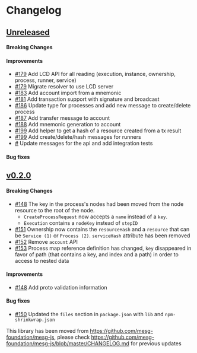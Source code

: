 # Changelog

## [Unreleased](https://github.com/mesg-foundation/js-sdk/releases/tag/%40mesg%2Fapi%40X.X.X)

#### Breaking Changes
#### Improvements

- [#179](https://github.com/mesg-foundation/js-sdk/pull/179) Add LCD API for all reading (execution, instance, ownership, process, runner, service)
- [#179](https://github.com/mesg-foundation/js-sdk/pull/179) Migrate resolver to use LCD server
- [#183](https://github.com/mesg-foundation/js-sdk/pull/183) Add account import from a mnemonic
- [#181](https://github.com/mesg-foundation/js-sdk/pull/181) Add transaction support with signature and broadcast
- [#186](https://github.com/mesg-foundation/js-sdk/pull/186) Update type for processes and add new message to create/delete process
- [#187](https://github.com/mesg-foundation/js-sdk/pull/187) Add transfer message to account
- [#188](https://github.com/mesg-foundation/js-sdk/pull/188) Add mnemonic generation to account
- [#199](https://github.com/mesg-foundation/js-sdk/pull/199) Add helper to get a hash of a resource created from a tx result
- [#199](https://github.com/mesg-foundation/js-sdk/pull/199) Add create/delete/hash messages for runners
- [#](https://github.com/mesg-foundation/js-sdk/pull/) Update messages for the api and add integration tests

#### Bug fixes

## [v0.2.0](https://github.com/mesg-foundation/js-sdk/releases/tag/%40mesg%2Fapi%400.2.0)

#### Breaking Changes

- [#148](https://github.com/mesg-foundation/js-sdk/pull/148) The key in the process's nodes had been moved from the node resource to the root of the node. 
  - `CreateProcessRequest` now accepts a `name` instead of a `key`.
  - `Execution` contains a `nodeKey` instead of `stepID`
- [#151](https://github.com/mesg-foundation/js-sdk/pull/151) Ownership now contains the `resourceHash` and a `resource` that can be `Service (1)` or `Process (2)`. `serviceHash` attribute has been removed
- [#152](https://github.com/mesg-foundation/js-sdk/pull/152) Remove `account` API
- [#153](https://github.com/mesg-foundation/js-sdk/pull/153) Process map reference definition has changed, `key` disappeared in favor of path (that contains a key, and index and a path) in order to access to nested data

#### Improvements

- [#148](https://github.com/mesg-foundation/js-sdk/pull/148) Add proto validation information

#### Bug fixes

- [#150](https://github.com/mesg-foundation/js-sdk/pull/150) Updated the `files` section in `package.json` with `lib` and `npm-shrinkwrap.json`

This library has been moved from https://github.com/mesg-foundation/mesg-js, please check https://github.com/mesg-foundation/mesg-js/blob/master/CHANGELOG.md for previous updates
